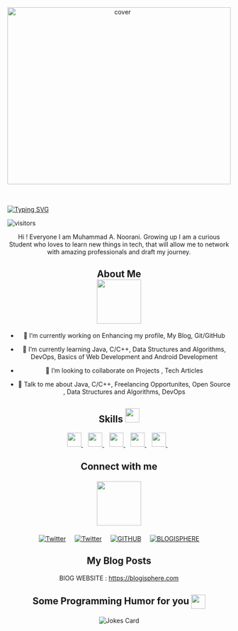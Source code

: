 <div align="center">
<img width="100%" height = "400px" src="https://www.simpleimageresizer.com/_uploads/photos/f8984d9e/Margarita_Perez_github_2_2_1000x400.png" alt="cover" />
</div>
<br /> 
<br /> 

[![Typing SVG](https://readme-typing-svg.herokuapp.com?font=Space+Grotesk&size=30&duration=9000&color=F7F7F7&lines=Hey!+Welcome+Developers)](https://git.io/typing-svg)

![visitors](https://visitor-badge.glitch.me/badge?page_id=https://github.com/Muhammad00786.https://github.com/Muhammad00786)

</p><div align="center">
<div size='20px'> Hi ! Everyone I am Muhammad A. Noorani. Growing up I am a curious Student who loves to learn new things in tech, that will allow me to network with amazing professionals and draft my journey.



<div align="center">
<h2> About Me  
<div align="center">
<img src = "https://media0.giphy.com/media/KDDpcKigbfFpnejZs6/giphy.gif?cid=ecf05e47oy6f4zjs8g1qoiystc56cu7r9tb8a1fe76e05oty&rid=giphy.gif" width = 100px></h2>




- 🔭 I’m currently working on Enhancing my profile, My Blog, Git/GitHub 

- 🌱 I’m currently learning Java, C/C++, Data Structures and Algorithms, DevOps, Basics of Web Development and Android Development 

- 👯 I’m looking to collaborate on Projects , Tech Articles



- 💬 Talk to me about Java, C/C++, Freelancing Opportunites, Open Source , Data Structures and Algorithms, DevOps 
<div align="center">
<h2> Skills <img src = "https://media2.giphy.com/media/QssGEmpkyEOhBCb7e1/giphy.gif?cid=ecf05e47a0n3gi1bfqntqmob8g9aid1oyj2wr3ds3mg700bl&rid=giphy.gif" width = 32px> </h2>
<a href= https://github.com/https://github.com/Muhammad00786?tab=repositories&q=&type=&language=c&sort= > <img width ='32px' src ='https://raw.githubusercontent.com/rahulbanerjee26/githubAboutMeGenerator/main/icons/c.svg'> </a> &nbsp;&nbsp;
<a href= https://github.com/https://github.com/Muhammad00786?tab=repositories&q=&type=&language=cpp&sort= > <img width ='32px' src ='https://raw.githubusercontent.com/rahulbanerjee26/githubAboutMeGenerator/main/icons/cpp.svg'> </a>&nbsp;&nbsp;
<a href= https://github.com/https://github.com/Muhammad00786?tab=repositories&q=&type=&language=html&sort= > <img width ='32px' src ='https://raw.githubusercontent.com/rahulbanerjee26/githubAboutMeGenerator/main/icons/html.svg'> </a>&nbsp;&nbsp;
<a href= https://github.com/https://github.com/Muhammad00786?tab=repositories&q=&type=&language=java&sort= > <img width ='32px' src ='https://raw.githubusercontent.com/rahulbanerjee26/githubAboutMeGenerator/main/icons/java.svg'> </a>&nbsp;&nbsp;
<a href= https://github.com/https://github.com/Muhammad00786?tab=repositories&q=&type=&language=git&sort= > <img width ='32px' src ='https://raw.githubusercontent.com/rahulbanerjee26/githubAboutMeGenerator/main/icons/git.svg'> </a>&nbsp;&nbsp;


<div align="center">
<h2> Connect with me 

<img src='https://raw.githubusercontent.com/ShahriarShafin/ShahriarShafin/main/Assets/handshake.gif' width="100px"> </h2>
<a href="https://twitter.com/muhammad0078692"><img alt="Twitter" title="Twitter" src="https://img.shields.io/badge/LinkedIn-0077B5?style=for-the-badge&logo=linkedin&logoColor=white"/></a>&nbsp;&nbsp;&nbsp;&nbsp;
<a href="https://twitter.com/muhammad0078692"><img alt="Twitter" title="Twitter" src="https://img.shields.io/badge/-Twitter-1DA1F2?style=for-the-badge&logo=twitter&logoColor=white"/></a>&nbsp;&nbsp;&nbsp;&nbsp;
<a href="https://github.com/Muhammad00786"><img alt="GITHUB" title="GitHub" src="https://img.shields.io/badge/github-%23121011.svg?style=for-the-badge&logo=github&logoColor=white"/></a>&nbsp;&nbsp;&nbsp;&nbsp;
<a href='https://www.blogisphere.com' target="_blank"><img alt='BLOGISPHERE' src='https://img.shields.io/badge/MY_Blog-100000?style=for-the-badge&logo=BLOGISPHERE&logoColor=002FFF&labelColor=3432A9&color=FF1E00'/></a>




<div align="center">
<h2> My Blog Posts </h2>

<!-- BLOG-POST-LIST:START -->
BlOG WEBSITE : https://blogisphere.com
<!-- BLOG-POST-LIST:END -->

<h2> Some Programming Humor for you <img align ='center' src='https://media2.giphy.com/media/UQDSBzfyiBKvgFcSTw/giphy.gif?cid=ecf05e47p3cd513axbek3f56ti3jzizq8hincw20jauyyfyw&rid=giphy.gif' width = '32px'></h2>

![Jokes Card](https://readme-jokes.vercel.app/api?theme=default)


